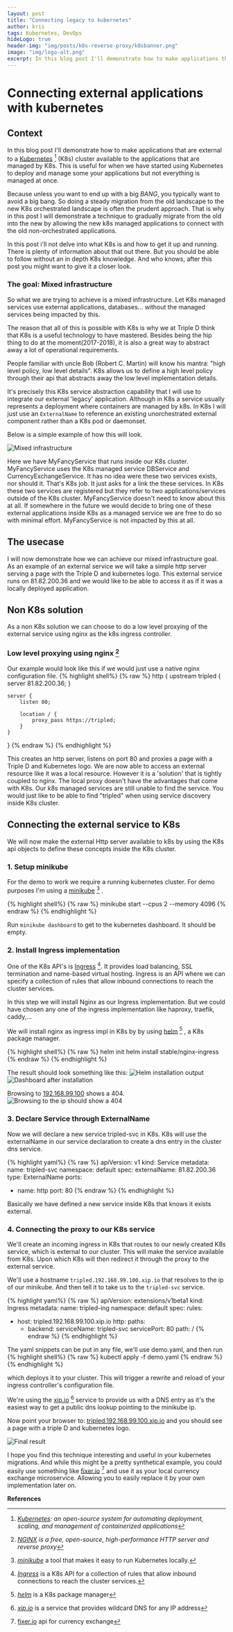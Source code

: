 ```yaml
---
layout: post
title: "Connecting legacy to kubernetes"
author: kris
tags: Kubernetes, DevOps
hideLogo: true
header-img: "img/posts/k8s-reverse-proxy/k8sbanner.png"
image: "img/logo-alt.png"
excerpt: In this blog post I'll demonstrate how to make applications that are external to a Kubernetes cluster available to the applications that are managed by K8s. This is useful for when we have started using Kubernetes to deploy and manage some your applications but not everything is managed at once.
---
```

# Connecting external applications with kubernetes

## Context
In this blog post I'll demonstrate how to make applications that are external to a [Kubernetes](https://kubernetes.io)  [^1] (K8s) cluster available to the applications that are managed by K8s. This is useful for when we have started using Kubernetes to deploy and manage some your applications but not everything is managed at once.

Because unless you want to end up with a big *BANG*, you typically want to avoid a big bang. So doing a steady migration from the old landscape to the new K8s orchestrated landscape is often the prudent approach. That is why in this post I will demonstrate a  technique to gradually migrate from the old into the new by allowing the new k8s managed applications to connect with the old non-orchestrated applications.

In this post i'll not delve into what K8s is and how to get it up and running. There is plenty of information about that out there. But you should be able to follow without an in depth K8s knowledge. And who knows, after this post you might want to give it a closer look.

### The goal: Mixed infrastructure

So what we are trying to achieve is a mixed infrastructure. Let K8s managed services use external applications, databases... without the managed services being impacted by this.

The reason that all of this is possible with K8s is why we at Triple D think that K8s is a useful technology to have mastered. Besides being the hip thing to do at the moment(2017-2018), it is also a great way to abstract away a lot of operational requirements.

People familiar with uncle Bob (Robert C. Martin) will know his mantra: "high level policy, low level details". K8s allows us to define a high level policy through their api that abstracts away the low level implementation details.

It's precisely this K8s service abstraction capability that I will use to integrate our external 'legacy' application. Although in K8s a service usually represents a deployment where containers are managed by k8s. In K8s I will just use an `ExternalName` to reference an existing unorchestrated external component rather than a K8s pod or daemonset.


Below is a simple example of how this will look.

![Mixed infrastructure](/img/posts/k8s-reverse-proxy/integration.png)

Here we have MyFancyService that runs inside our K8s cluster. MyFancyService uses the K8s managed service DBService and CurrencyExchangeService. It has no idea were these two services exists, nor should it. That's K8s job. It just asks for a link the these services. In K8s these two services are registered but they refer to two applications/services outside of the K8s cluster. MyFancyService doesn't need to know about this at all. If somewhere in the future we would decide to bring one of these external applications inside K8s as a managed service we are free to do so with minimal effort. MyFancyService is not impacted by this at all.



## The usecase


I will now demonstrate how we can achieve our mixed infrastructure goal. As an example of an external service we will take a simple http server serving a page with the Triple D and kubernetes logo. This external service runs on 81.82.200.36 and we would like to be able to access it as if it was a locally deployed application.

## Non K8s solution

As a non K8s solution we can choose to do a low level proxying of the external service using nginx as the k8s ingress controller.

### Low level proxying using nginx [^2]


Our example would look like this if we would just use a native nginx configuration file.
{% highlight shell%}
{% raw %}
http {
    upstream tripled {
        server 81.82.200.36;
    }

    server {
        listen 80;

        location / {
            proxy_pass https://tripled;
        }
    }
}
{% endraw %}
{% endhighlight %}

This creates an http server, listens on port 80 and proxies a page with a Triple D and Kubernetes logo. We are now able to access an external resource like it was a local resource. However it is a 'solution' that is tightly coupled to nginx. The local proxy doesn't have the advantages that come with K8s. Our k8s managed services are still unable to find the service. You would just like to be able to find "tripled" when using service discovery inside K8s cluster.

## Connecting the external service to K8s

We will now make the external Http server available to k8s by using the K8s api objects to define these concepts inside the K8s cluster.

### 1. Setup minikube

For the demo to work we require a running kubernetes cluster. For demo purposes I'm using a [minikube](https://github.com/kubernetes/minikube) [^3] .

{% highlight shell%}
{% raw %}
minikube start --cpus 2 --memory 4096
{% endraw %}
{% endhighlight %}

Run `minikube dashboard` to get to the kubernetes dashboard. It should be empty.

### 2. Install Ingress implementation

One of the K8s API's is [Ingress](https://kubernetes.io/docs/concepts/services-networking/ingress/) [^4]. It  provides load balancing, SSL termination and name-based virtual hosting. Ingress is an API where we can specify a collection of rules that allow inbound connections to reach the cluster services.  

In this step we will install Nginx as our Ingress implementation. But we could have chosen any one of the ingress implementation like haproxy, traefik, caddy,...

We will install nginx as ingress impl in K8s by by using [helm](https://helm.sh/) [^5] , a K8s package manager.

{% highlight shell%}
{% raw %}
helm init
helm install stable/nginx-ingress
{% endraw %}
{% endhighlight %}

The result should look something like this:
![Helm installation output](/img/posts/k8s-reverse-proxy/ingress.png)
![Dashboard after installation](/img/posts/k8s-reverse-proxy/dashboard.png)

Browsing to [192.168.99.100](http://192.168.99.100) shows a 404.
![Browsing to the ip should show a 404](/img/posts/k8s-reverse-proxy/norule.png)


### 3. Declare Service through ExternalName

Now we will declare a new service tripled-svc in K8s. K8s will use the externalName in our service declaration to create a dns entry in the cluster dns service.

{% highlight yaml%}
{% raw %}
apiVersion: v1
kind: Service
metadata:
  name: tripled-svc
  namespace: default
spec:
  externalName: 81.82.200.36
  type: ExternalName
  ports:
  - name: http
    port: 80
{% endraw %}
{% endhighlight %}

Basically we have defined a new service inside K8s that knows it exists external.

### 4. Connecting the proxy to our K8s service

We'Il create an incoming ingress in K8s that routes to our newly created K8s service, which is external to our cluster. This will make the service available from K8s. Upon which K8s will then redirect it through the proxy to the external service.

We'Il use a hostname `tripled.192.168.99.100.xip.io` that resolves to the ip of our minikube. And then tell it to take us to the `tripled-svc` service.

{% highlight yaml%}
{% raw %}
apiVersion: extensions/v1beta1
kind: Ingress
metadata:
  name: tripled-ing
  namespace: default
spec:
  rules:
  - host: tripled.192.168.99.100.xip.io
    http:
      paths:
      - backend:
          serviceName: tripled-svc
          servicePort: 80
        path: /
{% endraw %}
{% endhighlight %}

The yaml snippets can be put in any file, we'll use demo.yaml, and then run
{% highlight shell%}
{% raw %}
kubectl apply -f demo.yaml
{% endraw %}
{% endhighlight %}

which deploys it to your cluster. This will trigger a rewrite and reload of your ingress controller's configuration file.

We're using the [xip.io](http://xip.io) [^6] service to provide us with a DNS entry as it's the easiest way to get a public dns lookup pointing to the minikube ip.

Now point your browser to: [tripled.192.168.99.100.xip.io](http://tripled.192.168.99.100.xip.io/) and you should see a page with a triple D and kubernetes logo.

![Final result](/img/posts/k8s-reverse-proxy/proxyresult.png)

I hope you find this technique interesting and useful in your kubernetes migrations. And while this might be a pretty synthetical example, you could easily use something like [fixer.io](http://fixer.io/) [^7] and use it as your local currency exchange microservice. Allowing you to easily replace it by your own implementation later on.

**References**


[^1]: _[Kubernetes](https://kubernetes.io): an open-source system for automating deployment, scaling, and management of containerized applications_

[^2]: _[NGINX](https://www.nginx.com) is a free, open-source, high-performance HTTP server and reverse proxy_

[^3]: _[minikube](https://github.com/kubernetes/minikube)_  a tool that makes it easy to run Kubernetes locally.

[^4]: _[Ingress](https://kubernetes.io/docs/concepts/services-networking/ingress/)_ is  a K8s API for a collection of rules that allow inbound connections to reach the cluster services.

[^5]: _[helm](https://helm.sh/)_  is a K8s package manager

[^6]: _[xip.io](http://xip.io)_  is a service that provides wildcard DNS for any IP address

[^7]: [fixer.io](http://fixer.io/) api for currency exchange
